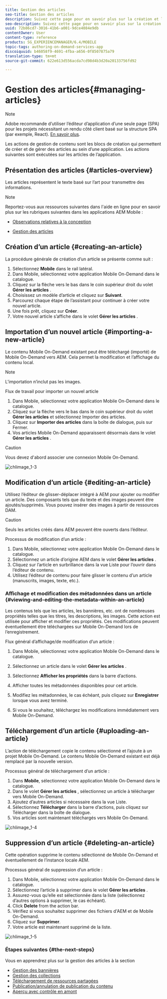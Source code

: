 ```yaml
---
title: Gestion des articles
seo-title: Gestion des articles
description: Suivez cette page pour en savoir plus sur la création et la gestion des articles.
seo-description: Suivez cette page pour en savoir plus sur la création et la gestion des articles.
uuid: 72b86cd7-3016-41b6-a001-9dce4084e9db
contentOwner: User
content-type: reference
products: SG_EXPERIENCEMANAGER/6.4/MOBILE
topic-tags: authoring-on-demand-services-app
discoiquuid: b46058f9-4691-4fba-a656-0f8507875a79
translation-type: tm+mt
source-git-commit: 622e613d556acda7cd98d4b3d20a20133756fd92

---
```



# Gestion des articles{#managing-articles}

>[!NOTE]
>
>Adobe recommande d’utiliser l’éditeur d’application d’une seule page (SPA) pour les projets nécessitant un rendu côté client basé sur la structure SPA (par exemple, React). [En savoir plus](/help/sites-developing/spa-overview.md).

Les actions de gestion de contenu sont les blocs de création qui permettent de créer et de gérer des articles au sein d’une application. Les actions suivantes sont exécutées sur les articles de l’application.

## Présentation des articles {#articles-overview}

Les articles représentent le texte basé sur l’art pour transmettre des informations.

>[!NOTE]
>
>Reportez-vous aux ressources suivantes dans l&#39;aide en ligne pour en savoir plus sur les rubriques suivantes dans les applications AEM Mobile :
>
>* [Observations relatives à la conception](https://helpx.adobe.com/digital-publishing-solution/help/design-app.html)
   >
   >
* [Gestion des articles](https://helpx.adobe.com/digital-publishing-solution/help/creating-articles.html)
>



## Création d’un article {#creating-an-article}

La procédure générale de création d’un article se présente comme suit :

1. Sélectionnez **Mobile** dans le rail latéral.
1. Dans Mobile, sélectionnez votre application Mobile On-Demand dans le catalogue.
1. Cliquez sur la flèche vers le bas dans le coin supérieur droit du volet **Gérer les articles** .
1. Choisissez un modèle d’article et cliquez sur **Suivant**.
1. Parcourez chaque étape de l’assistant pour continuer à créer votre nouvel article.
1. Une fois prêt, cliquez sur **Créer**.
1. Votre nouvel article s’affiche dans le volet **Gérer les articles** .

## Importation d’un nouvel article {#importing-a-new-article}

Le contenu Mobile On-Demand existant peut être téléchargé (importé) de Mobile On-Demand vers AEM. Cela permet la modification et l’affichage du contenu local.

>[!NOTE]
>
>L’importation n’inclut pas les images.

Flux de travail pour importer un nouvel article

1. Dans Mobile, sélectionnez votre application Mobile On-Demand dans le catalogue.
1. Cliquez sur la flèche vers le bas dans le coin supérieur droit du volet **Gérer les articles** et sélectionnez Importer des articles.
1. Cliquez sur **Importer des articles** dans la boîte de dialogue, puis sur Fermer.
1. Vos articles Mobile On-Demand apparaissent désormais dans le volet **Gérer les articles** .

>[!CAUTION]
>
>Vous devez d&#39;abord associer une connexion Mobile On-Demand.

![chlimage_1-3](assets/chlimage_1-3.gif)

## Modification d’un article {#editing-an-article}

Utilisez l’éditeur de glisser-déplacer intégré à AEM pour ajouter ou modifier un article. Des composants tels que du texte et des images peuvent être ajoutés/supprimés. Vous pouvez insérer des images à partir de ressources DAM.

>[!CAUTION]
>
>Seuls les articles créés dans AEM peuvent être ouverts dans l’éditeur.

Processus de modification d’un article :

1. Dans Mobile, sélectionnez votre application Mobile On-Demand dans le catalogue.
1. Sélectionnez un article d’origine AEM dans le volet **Gérer les articles** .
1. Cliquez sur l’article en surbrillance dans la vue Liste pour l’ouvrir dans l’éditeur de contenu.
1. Utilisez l’éditeur de contenu pour faire glisser le contenu d’un article (manuscrits, images, texte, etc.).

### Affichage et modification des métadonnées dans un article {#viewing-and-editing-the-metadata-within-an-article}

Les contenus tels que les articles, les bannières, etc. ont de nombreuses propriétés telles que les titres, les descriptions, les images. Cette action est utilisée pour afficher et modifier ces propriétés. Ces modifications peuvent éventuellement être téléchargées sur Mobile On-Demand lors de l’enregistrement.

Flux général d’affichage/de modification d’un article :

1. Dans Mobile, sélectionnez votre application Mobile On-Demand dans le catalogue.
1. Sélectionnez un article dans le volet **Gérer les articles** .

1. Sélectionnez **Afficher les propriétés** dans la barre d’actions.
1. Afficher toutes les métadonnées disponibles pour cet article.
1. Modifiez les métadonnées, le cas échéant, puis cliquez sur **Enregistrer** lorsque vous avez terminé.
1. Si vous le souhaitez, téléchargez les modifications immédiatement vers Mobile On-Demand.

## Téléchargement d’un article {#uploading-an-article}

L’action de téléchargement copie le contenu sélectionné et l’ajoute à un projet Mobile On-Demand. Le contenu Mobile On-Demand existant est déjà remplacé par la nouvelle version.

Processus général de téléchargement d’un article :

1. Dans **Mobile**, sélectionnez votre application Mobile On-Demand dans le catalogue.
1. Dans le volet **Gérer les articles** , sélectionnez un article à télécharger vers Mobile On-Demand.
1. Ajoutez d’autres articles si nécessaire dans la vue Liste.
1. Sélectionnez **Télécharger** dans la barre d’actions, puis cliquez sur Télécharger dans la boîte de dialogue.
1. Vos articles sont maintenant téléchargés vers Mobile On-Demand.

![chlimage_1-4](assets/chlimage_1-4.gif)

## Suppression d’un article {#deleting-an-article}

Cette opération supprime le contenu sélectionné de Mobile On-Demand et éventuellement de l’instance locale AEM.

Processus général de suppression d’un article :

1. Dans Mobile, sélectionnez votre application Mobile On-Demand dans le catalogue.
1. Sélectionnez l’article à supprimer dans le volet **Gérer les articles** .
1. Assurez-vous qu’elle est sélectionnée dans la liste (sélectionnez d’autres options à supprimer, le cas échéant).
1. Click **Delete** from the action bar.
1. Vérifiez si vous souhaitez supprimer des fichiers d&#39;AEM et de Mobile On-Demand.
1. Cliquez sur **Supprimer**.
1. Votre article est maintenant supprimé de la liste.

![chlimage_1-5](assets/chlimage_1-5.gif)

### Étapes suivantes {#the-next-steps}

Vous en apprendrez plus sur la gestion des articles à la section

* [Gestion des bannières](/help/mobile/mobile-on-demand-managing-banners.md)
* [Gestion des collections](/help/mobile/mobile-on-demand-managing-collections.md)
* [Téléchargement de ressources partagées](/help/mobile/mobile-on-demand-shared-resources.md)
* [Publication/annulation de publication du contenu](/help/mobile/mobile-on-demand-publishing-unpublishing.md)
* [Aperçu avec contrôle en amont](/help/mobile/aem-mobile-manage-ondemand-services.md)
